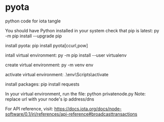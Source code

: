 # pyota
python code for iota tangle

You should have Python installed in your system
check that pip is latest: 
py -m pip install --upgrade pip

install pyota:
pip install pyota[ccurl,pow]

intall virtual environment:
py -m pip install --user virtualenv

create virtual environment:
py -m venv env

activate virtual environment:
.\env\Scripts\activate

install packages:
pip install requests

In your virtual environment, run the file:
python privatenode.py
Note: replace url with your node's ip address/dns

For API reference, visit:
https://docs.iota.org/docs/node-software/0.1/iri/references/api-reference#broadcasttransactions
